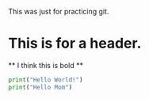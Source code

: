 This was just for practicing git.

# This is for a header.

** I think this is bold **

``` python
print("Hello World!")
print("Hello Mom")
```